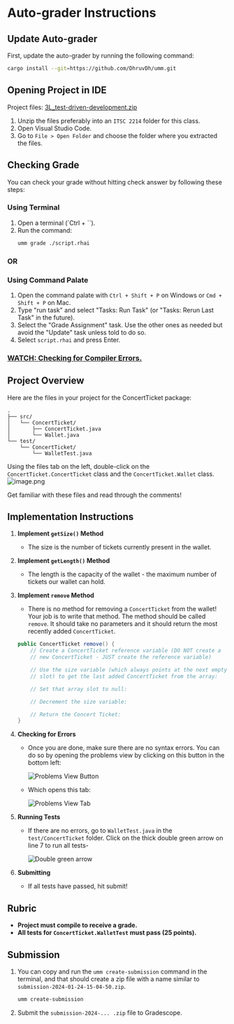 
# Auto-grader Instructions

## Update Auto-grader
First, update the auto-grader by running the following command:
```bash
cargo install --git=https://github.com/DhruvDh/umm.git
```

## Opening Project in IDE
Project files: [3L_test-driven-development.zip](<Link_todo>)

1. Unzip the files preferably into an `ITSC 2214` folder for this class.
2. Open Visual Studio Code.
3. Go to `File > Open Folder` and choose the folder where you extracted the files.

## Checking Grade
You can check your grade without hitting check answer by following these steps:

### Using Terminal
1. Open a terminal (`Ctrl + ``).
2. Run the command:
    ```bash
    umm grade ./script.rhai
    ```
### OR
### Using Command Palate
1. Open the command palate with `Ctrl + Shift + P` on Windows or `Cmd + Shift + P` on Mac.
2. Type "run task" and select "Tasks: Run Task" (or "Tasks: Rerun Last Task" in the future).
3. Select the "Grade Assignment" task. Use the other ones as needed but avoid the "Update" task unless told to do so.
4. Select `script.rhai` and press Enter.

### [WATCH: Checking for Compiler Errors.](<Link_todo>)
## Project Overview
Here are the files in your project for the ConcertTicket package:

```
.
├── src/
│   └── ConcertTicket/
│       ├── ConcertTicket.java
│       └── Wallet.java
└── test/
    └── ConcertTicket/
        └── WalletTest.java
```

Using the files tab on the left, double-click on the `ConcertTicket.ConcertTicket` class and the `ConcertTicket.Wallet` class.![image.png](<Link_todo>)

Get familiar with these files and read through the comments!

## Implementation Instructions

1. **Implement `getSize()` Method**
    - The size is the number of tickets currently present in the wallet.

2. **Implement `getLength()` Method**
    - The length is the capacity of the wallet - the maximum number of tickets our wallet can hold.

3. **Implement `remove` Method**
    - There is no method for removing a `ConcertTicket` from the wallet! Your job is to write that method. The method should be called `remove`. It should take no parameters and it should return the most recently added `ConcertTicket`.
    ```java
    public ConcertTicket remove() {
        // Create a ConcertTicket reference variable (DO NOT create a
        // new ConcertTicket - JUST create the reference variable)

        // Use the size variable (which always points at the next empty
        // slot) to get the last added ConcertTicket from the array:

        // Set that array slot to null:

        // Decrement the size variable:

        // Return the Concert Ticket:
    }
    ```

4. **Checking for Errors**
    - Once you are done, make sure there are no syntax errors. You can do so by opening the problems view by clicking on this button in the bottom left:

        ![Problems View Button](<Link_todo>)

    - Which opens this tab:

        ![Problems View Tab](<Link_todo>)

5. **Running Tests**
    - If there are no errors, go to `WalletTest.java` in the `test/ConcertTicket` folder. Click on the thick double green arrow on line 7 to run all tests-

        ![Double green arrow](<Link_todo>)

6. **Submitting**
    - If all tests have passed, hit submit!

## Rubric
- **Project must compile to receive a grade.**
- **All tests for `ConcertTicket.WalletTest` must pass (25 points).**

## Submission

1. You can copy and run the `umm create-submission` command in the terminal, and that should create a zip file with a name similar to `submission-2024-01-24-15-04-50.zip`.
    ```bash
    umm create-submission
    ```

2. Submit the `submission-2024-... .zip` file to Gradescope.


